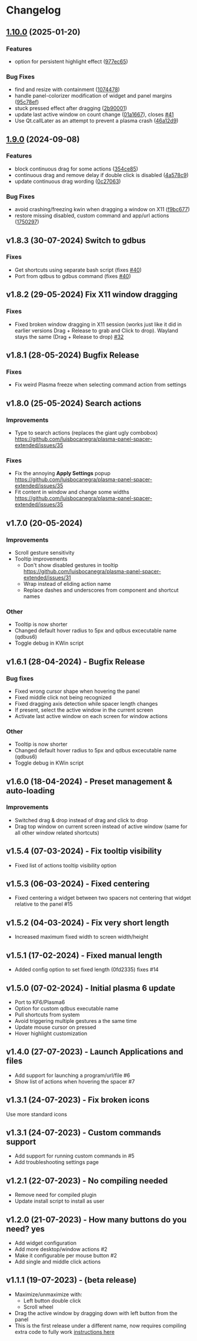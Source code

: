 # Changelog

## [1.10.0](https://github.com/luisbocanegra/plasma-panel-spacer-extended/compare/v1.9.0...v1.10.0) (2025-01-20)


### Features

* option for persistent highlight effect ([977ec65](https://github.com/luisbocanegra/plasma-panel-spacer-extended/commit/977ec65d17df64443017f5b22856bce49a554b74))


### Bug Fixes

* find and resize with containment ([1074478](https://github.com/luisbocanegra/plasma-panel-spacer-extended/commit/107447818ef2fc3a308bc06afb98d2bb8c0de76b))
* handle panel-colorizer modification of widget and panel margins ([95c78ef](https://github.com/luisbocanegra/plasma-panel-spacer-extended/commit/95c78efd867f956ab9a69dc552515febc3d98927))
* stuck pressed effect after dragging ([2b90001](https://github.com/luisbocanegra/plasma-panel-spacer-extended/commit/2b9000157ab934cb542c18620aa8d643e6df94a5))
* update last active window on count change ([01a1667](https://github.com/luisbocanegra/plasma-panel-spacer-extended/commit/01a16677aa49ed9975d46f2eb02095a8a192bc9b)), closes [#41](https://github.com/luisbocanegra/plasma-panel-spacer-extended/issues/41)
* Use Qt.callLater as an attempt to prevent a plasma crash ([46a12d9](https://github.com/luisbocanegra/plasma-panel-spacer-extended/commit/46a12d946b6cc801a3bd97823032ffe3bcd88e6c))

## [1.9.0](https://github.com/luisbocanegra/plasma-panel-spacer-extended/compare/v1.8.3...v1.9.0) (2024-09-08)


### Features

* block continuous drag for some actions ([354ce85](https://github.com/luisbocanegra/plasma-panel-spacer-extended/commit/354ce85bb4d082d3d9ff226d4c6d04896a7086e4))
* continuous drag and remove delay if double click is disabled ([4a578c9](https://github.com/luisbocanegra/plasma-panel-spacer-extended/commit/4a578c90dd264916a4e4cac1ab127bec846d837e))
* update continuous drag wording ([0c27063](https://github.com/luisbocanegra/plasma-panel-spacer-extended/commit/0c2706395d7c69395b5b387fc30726d62c2fa8da))


### Bug Fixes

* avoid crashing/freezing kwin when dragging a window on X11 ([f9bc677](https://github.com/luisbocanegra/plasma-panel-spacer-extended/commit/f9bc677a83f727351bd780a5a1e069b1539c1070))
* restore missing disabled, custom command and app/url actions ([1750297](https://github.com/luisbocanegra/plasma-panel-spacer-extended/commit/17502971d4bb61b6634f6e88f3c8bfd01ac1efbd))

## v1.8.3 (30-07-2024) Switch to gdbus

### Fixes

- Get shortcuts using separate bash script (fixes [#40](https://github.com/luisbocanegra/plasma-panel-spacer-extended/issues/40))
- Port from qdbus to gdbus command (fixes [#40](https://github.com/luisbocanegra/plasma-panel-spacer-extended/issues/40))

## v1.8.2 (29-05-2024) Fix X11 window dragging

### Fixes

- Fixed broken window dragging in X11 session (works just like it did in earlier versions Drag + Release to grab and Click to drop). Wayland stays the same (Drag + Release to drop) [#32](https://github.com/luisbocanegra/plasma-panel-spacer-extended/issues/32)

## v1.8.1 (28-05-2024) Bugfix Release

### Fixes

- Fix weird Plasma freeze when selecting command action from settings

## v1.8.0 (25-05-2024) Search actions

### Improvements

- Type to search actions (replaces the giant ugly combobox) https://github.com/luisbocanegra/plasma-panel-spacer-extended/issues/35

### Fixes

- Fix the annoying **Apply Settings** popup https://github.com/luisbocanegra/plasma-panel-spacer-extended/issues/35
- Fit content in window and change some widths https://github.com/luisbocanegra/plasma-panel-spacer-extended/issues/35

## v1.7.0 (20-05-2024)

### Improvements

- Scroll gesture sensitivity
- Tooltip improvements
  - Don't show disabled gestures in tooltip https://github.com/luisbocanegra/plasma-panel-spacer-extended/issues/31
  - Wrap instead of eliding action name
  - Replace dashes and underscores from component and shortcut names

### Other

- Tooltip is now shorter
- Changed default hover radius to 5px and qdbus excecutable name (qdbus6)
- Toggle debug in KWin script

## v1.6.1 (28-04-2024) - Bugfix Release

### Bug fixes

- Fixed wrong cursor shape when hovering the panel
- Fixed middle click not being recognized
- Fixed dragging axis detection while spacer length changes
- If present, select the active window in the current screen
- Activate last active window on each screen for window actions

### Other

- Tooltip is now shorter
- Changed default hover radius to 5px and qdbus excecutable name (qdbus6)
- Toggle debug in KWin script

## v1.6.0 (18-04-2024) - Preset management & auto-loading

### Improvements

- Switched drag & drop instead of drag and click to drop
- Drag top window on current screen instead of active window (same for all other window related shortcuts)

## v1.5.4 (07-03-2024) - Fix tooltip visibility

- Fixed list of actions tooltip visibility option

## v1.5.3 (06-03-2024) - Fixed centering

- Fixed centering a widget between two spacers not centering that widget relative to the panel #15

## v1.5.2 (04-03-2024) - Fix very short length

- Increased maximum fixed width to screen width/height

## v1.5.1 (17-02-2024) - Fixed manual length

- Added config option to set fixed length (0fd2335) fixes #14

## v1.5.0 (07-02-2024) - Initial plasma 6 update

- Port to KF6/Plasma6
- Option for custom qdbus executable name
- Pull shortcuts from system
- Avoid triggering multiple gestures a the same time
- Update mouse cursor on pressed
- Hover highlight customization

## v1.4.0 (27-07-2023) - Launch Applications and files

- Add support for launching a program/url/file #6
- Show list of actions when hovering the spacer #7

## v1.3.1 (24-07-2023) - Fix broken icons

Use more standard icons

## v1.3.1 (24-07-2023) - Custom commands support

- Add support for running custom commands in #5
- Add troubleshooting settings page

## v1.2.1 (22-07-2023) - No compiling needed

- Remove need for compiled plugin
- Update install script to install as user

## v1.2.0 (21-07-2023) - How many buttons do you need? yes

- Add widget configuration
- Add more desktop/window actions #2
- Make it configurable per mouse button #2
- Add single and middle click actions

## v1.1.1 (19-07-2023) - (beta release)

- Maximize/unmaximize with:
  - Left button double click
  - Scroll wheel
- Drag the active window by dragging down with left button from the panel
- This is the first release under a different name, now requires compiling extra code to fully work [instructions here](https://github.com/luisbocanegra/plasma-panel-spacer-extended#installing)
